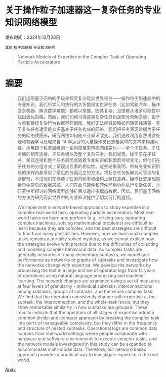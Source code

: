 # 关于操作粒子加速器这一复杂任务的专业知识网络模型

发布时间：2024年12月23日

`其他` `粒子加速器` `专业知识研究`

> Network Models of Expertise in the Complex Task of Operating Particle Accelerators

# 摘要

> 我们运用基于网络的手段来探究复杂现实世界任务——操作粒子加速器中的专业知识。我们所学习和执行的大多数现实世界任务（比如驾驶汽车、操作复杂机器、解决数学难题）都难以掌握，因其复杂，且很难从诸多可能性中找出最优策略。然而，我们如何习得这类复杂任务仍是部分未解之谜，由于收集和建模复杂行为数据存在困难，我们无法阐释策略如何随实践演变。鉴于复杂任务通常是众多基本子任务构成的网络，我们把任务表现建模为子任务的网络或图形，研究网络如何随专业知识改变。我们通过利用自然语言处理和机器学习处理来自 14 年运营的大量操作员日志档案中的文本来构建网络。运用四个粒度层级的一系列度量来审视网络变化——单个子任务、子任务间的相互连接、子任务组以及整个复杂任务。我们发现，操作员在子任务、相互连接和整个任务层面会随着专业知识的积累而持续变化，但他们在子任务的分组方式上呈现出显著的相似性。这些结果表明，所有专业知识阶段的操作员都采用了常见的分而治之的方法，将复杂任务拆解为可管理的复杂部分，不过他们在嵌套子任务的频率和结构上存在差异。操作日志是现实世界中常见的数据来源，人们在此与硬件和软件环境协作执行复杂任务，本研究中所探讨的网络模型能够扩展以适应多模态数据。因此，我们基于网络的方法为研究现实世界中的专业知识提供了切实可行的途径。

> We implement a network-based approach to study expertise in a complex real-world task: operating particle accelerators. Most real-world tasks we learn and perform (e.g., driving cars, operating complex machines, solving mathematical problems) are difficult to learn because they are complex, and the best strategies are difficult to find from many possibilities. However, how we learn such complex tasks remains a partially solved mystery, as we cannot explain how the strategies evolve with practice due to the difficulties of collecting and modeling complex behavioral data. As complex tasks are generally networks of many elementary subtasks, we model task performance as networks or graphs of subtasks and investigate how the networks change with expertise. We develop the networks by processing the text in a large archive of operator logs from 14 years of operations using natural language processing and machine learning. The network changes are examined using a set of measures at four levels of granularity - individual subtasks, interconnections among subtasks, groups of subtasks, and the whole complex task. We find that the operators consistently change with expertise at the subtask, the interconnection, and the whole-task levels, but they show remarkable similarity in how subtasks are grouped. These results indicate that the operators of all stages of expertise adopt a common divide-and-conquer approach by breaking the complex task into parts of manageable complexity, but they differ in the frequency and structure of nested subtasks. Operational logs are common data sources from real-world settings where people collaborate with hardware and software environments to execute complex tasks, and the network models investigated in this study can be expanded to accommodate multi-modal data. Therefore, our network-based approach provides a practical way to investigate expertise in the real world.

[Arxiv](https://arxiv.org/abs/2412.17988)